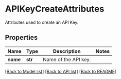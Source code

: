 # APIKeyCreateAttributes

Attributes used to create an API Key.

## Properties
Name | Type | Description | Notes
------------ | ------------- | ------------- | -------------
**name** | **str** | Name of the API key. | 

[[Back to Model list]](README.md#documentation-for-models) [[Back to API list]](README.md#documentation-for-api-endpoints) [[Back to README]](README.md)


